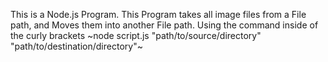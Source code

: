 This is a Node.js Program.
This Program takes all image files from a File path,
and Moves them into another File path.
Using the command inside of the curly brackets 
~node script.js "path/to/source/directory" "path/to/destination/directory"~
